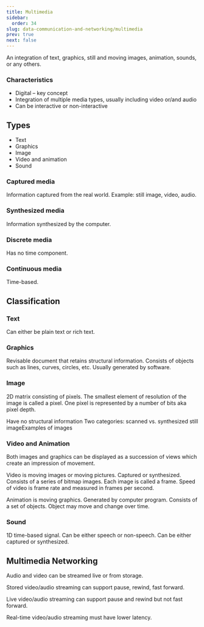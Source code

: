 ```yaml
---
title: Multimedia
sidebar:
  order: 34
slug: data-communication-and-networking/multimedia
prev: true
next: false
---
```




An integration of text, graphics, still and moving images, animation,
sounds, or any others.

### Characteristics
- Digital – key concept
- Integration of multiple media types, usually including video or/and audio
- Can be interactive or non-interactive

## Types

- Text
- Graphics
- Image
- Video and animation
- Sound

### Captured media

Information captured from the real world. Example: still image, video, audio.

### Synthesized media

Information synthesized by the computer.

### Discrete media

Has no time component.

### Continuous media
Time-based.

## Classification

### Text
Can either be plain text or rich text.

### Graphics

Revisable document that retains structural information. Consists of objects such as lines, curves, circles, etc. Usually generated by software.

### Image

2D matrix consisting of pixels. The smallest element of resolution of the image is called a pixel. One pixel is represented by a number of bits aka pixel depth.

Have no structural information
Two categories: scanned vs. synthesized still
imageExamples of images

### Video and Animation

Both images and graphics can be displayed as a succession of views which create an impression of movement.

Video is moving images or moving pictures. Captured or synthesized. Consists of a series of bitmap images. Each image is called a frame. Speed of video is frame rate and measured in frames per second.

Animation is moving graphics. Generated by computer program. Consists of a set of objects. Object may move and change over time.

### Sound
1D time-based signal. Can be either speech or non-speech. Can be either captured or synthesized.

## Multimedia Networking

Audio and video can be streamed live or from storage.

Stored video/audio streaming can support pause, rewind, fast forward.

Live video/audio streaming can support pause and rewind but not fast forward.

Real-time video/audio streaming must have lower latency.
